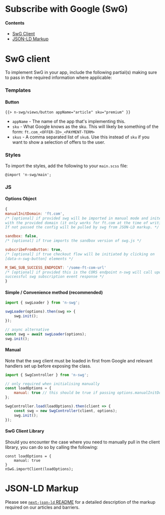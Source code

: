 #  Subscribe with Google (SwG)

#### Contents
- [SwG Client](#swg-client)
- [JSON-LD Markup](#json-ld-markup)

# SwG client

To implement SwG in your app, include the following partial(s) making sure to pass in the required information where applicable:

### Templates

#### Button

```
{{> n-swg/views/button appName="article" sku="premium" }}
```

+ `appName` - The name of the app that's implementing this.
+ `sku` - What Google knows as the sku. This will likely be something of the form: `ft.com_<OFFER-ID>_<PAYMENT-TERM>`
+ `skus` - A comma separated list of `sku`s. Use this instead of `sku` if you want to show a selection of offers to the user.

### Styles

To import the styles, add the following to your `main.scss` file:

```
@import 'n-swg/main';
```

### JS

#### Options Object
```javascript
{
manualInitDomain: 'ft.com',
/* [optional] if provided swg will be imported in manual mode and inited
with the provided domain (it only works for ft.com at the time of writing).
If not passed the config will be pulled by swg from JSON-LD markup. */

sandbox: false,
/* [optional] if true imports the sandbox version of swg.js */

subscribeFromButton: true,
/* [optional] if true checkout flow will be initiated by clicking on
[data-n-swg-button] elements */

M_SWG_SUB_SUCCESS_ENDPOINT: '/some-ft-com-url'
/* [optional] if provided this is the CORS endpoint n-swg will call upon a
successful swg subscription event response */
}
```

#### Simple / Convenience method (recommended)
```javascript
import { swgLoader } from 'n-swg';

swgLoader(options).then(swg => {
	swg.init();
});

// async alternative
const swg = await swgLoader(options);
swg.init();
```

#### Manual
Note that the swg client must be loaded in first from Google and relevant handlers set up before exposing the class.

```javascript
import { SwgController } from 'n-swg';

// only required when initialising manually
const loadOptions = {
	manual: true // this should be true if passing options.manualInitDomain
};

SwgController.load(loadOptions).then(client => {
	const swg = new SwgController(client, options);
	swg.init();
});
```

#### SwG Client Library

Should you encounter the case where you need to manually pull in the client library, you can do so by calling the following:

```
const loadOptions = {
	manual: true
}
nSwG.importClient(loadOptions);
```

# JSON-LD Markup
Please see [`next-json-ld` README](https://github.com/Financial-Times/next-json-ld/blob/master/README.md#subscribe-with-google-swg-markup) for a detailed description of the markup required on our articles and barriers.
